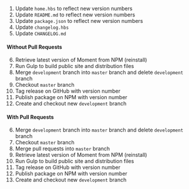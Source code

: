 1. Update `home.hbs` to reflect new version numbers
2. Update `README.md` to reflect new version numbers
3. Update `package.json` to reflect new version numbers
4. Update `changelog.hbs`
5. Update `CHANGELOG.md`

#### Without Pull Requests
6. Retrieve latest version of Moment from NPM (reinstall)
7. Run Gulp to build public site and distribution files
8. Merge `development` branch into `master` branch and delete `development` branch
9. Checkout `master` branch
10. Tag release on GitHub with version number
11. Publish package on NPM with version number
12. Create and checkout new `development` branch

#### With Pull Requests
6. Merge `development` branch into `master` branch and delete `development` branch
7. Checkout `master` branch
8. Merge pull requests into `master` branch
9. Retrieve latest version of Moment from NPM (reinstall)
10. Run Gulp to build public site and distribution files
11. Tag release on GitHub with version number
12. Publish package on NPM with version number
13. Create and checkout new `development` branch